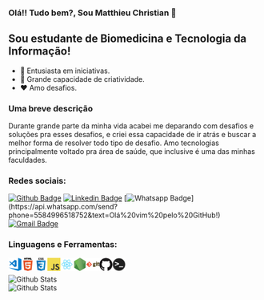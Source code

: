 ### Olá!! Tudo bem?, Sou Matthieu Christian 👋

## Sou estudante de Biomedicina e Tecnologia da Informação!
- 🧐 Entusiasta em iniciativas.
- 🎨 Grande capacidade de criatividade.
- ❤ Amo desafios.

### Uma breve descrição

Durante grande parte da minha vida acabei me deparando com desafios e soluções pra esses desafios, e criei essa capacidade de ir atrás e buscar a melhor forma de resolver todo tipo de desafio. Amo tecnologias principalmente voltado pra área de saúde, que inclusive é uma das minhas faculdades.

### Redes sociais:

[![Github Badge](https://img.shields.io/badge/-Github-000?style=flat-square&logo=Github&logoColor=white&link=https://github.com/mateusdrag1)](https://github.com/mateusdrag1)
[![Linkedin Badge](https://img.shields.io/badge/-LinkedIn-blue?style=flat-square&logo=Linkedin&logoColor=white&link=https://www.linkedin.com/in/matthieu-christian-emerenciano-de-oliveira-224101194/)](https://www.linkedin.com/in/matthieu-christian-emerenciano-de-oliveira-224101194/)
[![Whatsapp Badge](https://img.shields.io/badge/-Whatsapp-4CA143?style=flat-square&labelColor=4CA143&logo=whatsapp&logoColor=white&link=https://api.whatsapp.com/send?phone=5584996518752&text=Olá%20vim%20pelo%20GitHub!)](https://api.whatsapp.com/send?phone=5584996518752&text=Olá%20vim%20pelo%20GitHub!)
[![Gmail Badge](https://img.shields.io/badge/-Gmail-c14438?style=flat-square&logo=Gmail&logoColor=white&link=mailto:matthieuceo@gmail.com)](mailto:matthieuceo@gmail.com)


### Linguagens e Ferramentas:

<img align="left" alt="Visual Studio Code" width="26px" src="https://raw.githubusercontent.com/github/explore/80688e429a7d4ef2fca1e82350fe8e3517d3494d/topics/visual-studio-code/visual-studio-code.png" />
<img align="left" alt="HTML5" width="26px" src="https://raw.githubusercontent.com/github/explore/80688e429a7d4ef2fca1e82350fe8e3517d3494d/topics/html/html.png" />
<img align="left" alt="CSS3" width="26px" src="https://raw.githubusercontent.com/github/explore/80688e429a7d4ef2fca1e82350fe8e3517d3494d/topics/css/css.png" />
<img align="left" alt="JavaScript" width="26px" src="https://raw.githubusercontent.com/github/explore/80688e429a7d4ef2fca1e82350fe8e3517d3494d/topics/javascript/javascript.png" />
<img align="left" alt="React" width="26px" src="https://raw.githubusercontent.com/github/explore/80688e429a7d4ef2fca1e82350fe8e3517d3494d/topics/react/react.png" />
<img align="left" alt="Node.js" width="26px" src="https://raw.githubusercontent.com/github/explore/80688e429a7d4ef2fca1e82350fe8e3517d3494d/topics/nodejs/nodejs.png" />
<img align="left" alt="Git" width="26px" src="https://raw.githubusercontent.com/github/explore/80688e429a7d4ef2fca1e82350fe8e3517d3494d/topics/git/git.png" />
<img align="left" alt="GitHub" width="26px" src="https://raw.githubusercontent.com/github/explore/78df643247d429f6cc873026c0622819ad797942/topics/github/github.png" />
<img align="left" alt="HTML5" width="26px" src="https://raw.githubusercontent.com/github/explore/80688e429a7d4ef2fca1e82350fe8e3517d3494d/topics/terminal/terminal.png" />

<br />
<br />

<img align="left" alt="Github Stats" src="https://github-readme-stats.vercel.app/api/top-langs/?username=mateusdrag1&layout=compact" />
<img align="left" width="450px" alt="Github Stats" src="https://github-readme-stats.vercel.app/api?username=mateusdrag1&show_icons=true&hide_border=true&include_all_commits=true&count_private=true&hide=issues,contribs&line_height=36" />



